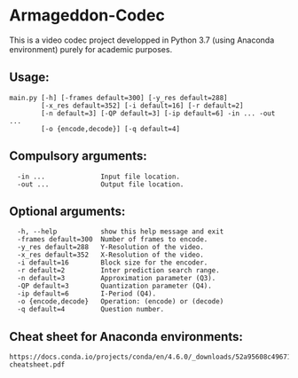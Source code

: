 # Armageddon-Codec

This is a video codec project developped in Python 3.7 (using Anaconda environment) purely for academic purposes.

## Usage: 
```
main.py [-h] [-frames default=300] [-y_res default=288]
        [-x_res default=352] [-i default=16] [-r default=2]
        [-n default=3] [-QP default=3] [-ip default=6] -in ... -out ...
        [-o {encode,decode}] [-q default=4]
```

## Compulsory arguments: 
```
  -in ...              Input file location.
  -out ...             Output file location.
```

## Optional arguments:
```
  -h, --help           show this help message and exit
  -frames default=300  Number of frames to encode.
  -y_res default=288   Y-Resolution of the video.
  -x_res default=352   X-Resolution of the video.
  -i default=16        Block size for the encoder.
  -r default=2         Inter prediction search range.
  -n default=3         Approximation parameter (Q3).
  -QP default=3        Quantization parameter (Q4).
  -ip default=6        I-Period (Q4).
  -o {encode,decode}   Operation: (encode) or (decode)
  -q default=4         Question number.
```


## Cheat sheet for Anaconda environments:
```
https://docs.conda.io/projects/conda/en/4.6.0/_downloads/52a95608c49671267e40c689e0bc00ca/conda-cheatsheet.pdf
```